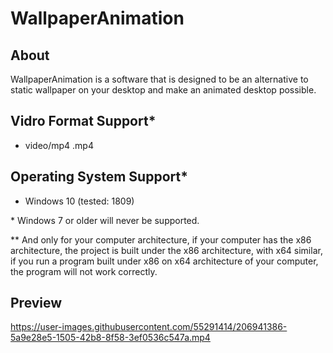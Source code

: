 # WallpaperAnimation

## About
WallpaperAnimation is a software that is designed to be an alternative to static wallpaper on your desktop and make an animated desktop possible.

## Vidro Format Support\*

* video/mp4 .mp4

## Operating System Support\*

* Windows 10 (tested: 1809)

\* Windows 7 or older will never be supported.

\*\* And only for your computer architecture, if your computer has the x86 architecture, the project is built under the x86 architecture, with x64 similar, if you run a program built under x86 on x64 architecture of your computer, the program will not work correctly.

## Preview

https://user-images.githubusercontent.com/55291414/206941386-5a9e28e5-1505-42b8-8f58-3ef0536c547a.mp4

